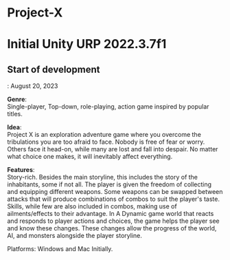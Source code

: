 # Project-X
# Initial Unity URP 2022.3.7f1

<h2>Start of development</h2>: August 20, 2023

<b>Genre</b>:<br/>
Single-player, Top-down, role-playing, action game inspired by popular titles.

<b>Idea</b>:<br/>
Project X is an exploration adventure game where you overcome the tribulations you are too afraid to face.
Nobody is free of fear or worry. Others face it head-on, while many are lost and fall into despair.
No matter what choice one makes, it will inevitably affect everything.

<b>Features</b>:<br/>
Story-rich. Besides the main storyline, this includes the story of the inhabitants, some if not all.
The player is given the freedom of collecting and equipping different weapons.
Some weapons can be swapped between attacks that will produce combinations of combos to suit the player's taste.
Skills, while few are also included in combos, making use of ailments/effects to their advantage.
In A Dynamic game world that reacts and responds to player actions and choices, the game helps the player see and know these changes.
These changes allow the progress of the world, AI, and monsters alongside the player storyline. 

Platforms:
Windows and Mac Initially.


